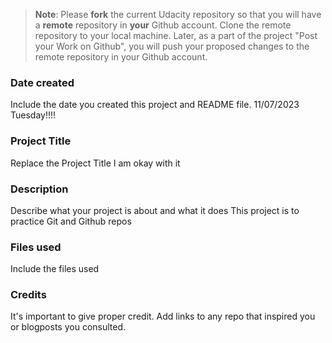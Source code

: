 >**Note**: Please **fork** the current Udacity repository so that you will have a **remote** repository in **your** Github account. Clone the remote repository to your local machine. Later, as a part of the project "Post your Work on Github", you will push your proposed changes to the remote repository in your Github account.

### Date created
Include the date you created this project and README file.
11/07/2023
Tuesday!!!!

### Project Title
Replace the Project Title
I am okay with it 

### Description
Describe what your project is about and what it does
This project is to practice Git and Github repos

### Files used
Include the files used

### Credits
It's important to give proper credit. Add links to any repo that inspired you or blogposts you consulted.

